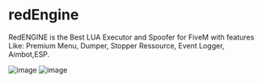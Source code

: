 # redEngine
RedENGINE is the Best LUA Executor and Spoofer for FiveM with features Like: Premium Menu, Dumper, Stopper Ressource, Event Logger, Aimbot,ESP.

![image](https://github.com/lade3wnaddl/redEngine/assets/161339011/26e7803d-abf7-4962-ad3c-efdd7a98698c)
![image](https://github.com/lade3wnaddl/redEngine/assets/161339011/7a0ad1bf-022d-4d52-9974-70cb5c6db82e)
